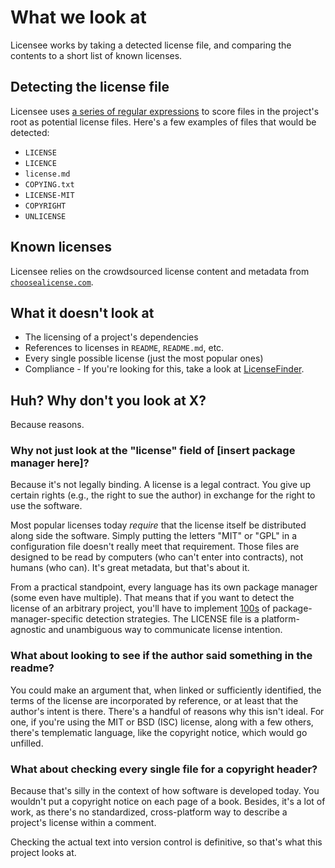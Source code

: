 # What we look at

Licensee works by taking a detected license file, and comparing the contents to a short list of known licenses.

## Detecting the license file

Licensee uses [a series of regular expressions](https://github.com/benbalter/licensee/blob/master/lib/licensee/project_files/license_file.rb#L20-L30) to score files in the project's root as potential license files. Here's a few examples of files that would be detected:

* `LICENSE`
* `LICENCE`
* `license.md`
* `COPYING.txt`
* `LICENSE-MIT`
* `COPYRIGHT`
* `UNLICENSE`

## Known licenses

Licensee relies on the crowdsourced license content and metadata from [`choosealicense.com`](http://choosealicense.com).

## What it doesn't look at

* The licensing of a project's dependencies
* References to licenses in `README`, `README.md`, etc.
* Every single possible license (just the most popular ones)
* Compliance - If you're looking for this, take a look at [LicenseFinder](https://github.com/pivotal/LicenseFinder).

## Huh? Why don't you look at X?

Because reasons.

### Why not just look at the "license" field of [insert package manager here]?

Because it's not legally binding. A license is a legal contract. You give up certain rights (e.g., the right to sue the author) in exchange for the right to use the software.

Most popular licenses today *require* that the license itself be distributed along side the software. Simply putting the letters "MIT" or "GPL" in a configuration file doesn't really meet that requirement. Those files are designed to be read by computers (who can't enter into contracts), not humans (who can). It's great metadata, but that's about it.

From a practical standpoint, every language has its own package manager (some even have multiple). That means that if you want to detect the license of an arbitrary project, you'll have to implement [100s](https://github.com/github/linguist/tree/master/samples) of package-manager-specific detection strategies. The LICENSE file is a platform-agnostic and unambiguous way to communicate license intention.

### What about looking to see if the author said something in the readme?

You could make an argument that, when linked or sufficiently identified, the terms of the license are incorporated by reference, or at least that the author's intent is there. There's a handful of reasons why this isn't ideal. For one, if you're using the MIT or BSD (ISC) license, along with a few others, there's templematic language, like the copyright notice, which would go unfilled.

### What about checking every single file for a copyright header?

Because that's silly in the context of how software is developed today. You wouldn't put a copyright notice on each page of a book. Besides, it's a lot of work, as there's no standardized, cross-platform way to describe a project's license within a comment.

Checking the actual text into version control is definitive, so that's what this project looks at.
